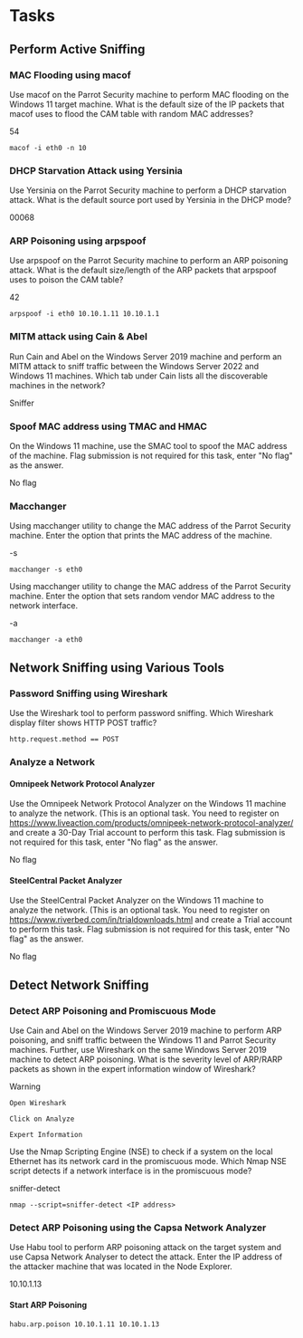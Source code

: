 # Tasks

## Perform Active Sniffing

### MAC Flooding using macof

Use macof on the Parrot Security machine to perform MAC flooding on the Windows 11 target machine. What is the default size of the IP packets that macof uses to flood the CAM table with random MAC addresses?

54

```
macof -i eth0 -n 10
```



### DHCP Starvation Attack using Yersinia

Use Yersinia on the Parrot Security machine to perform a DHCP starvation attack. What is the default source port used by Yersinia in the DHCP mode?

00068



### ARP Poisoning using arpspoof

Use arpspoof on the Parrot Security machine to perform an ARP poisoning attack. What is the default size/length of the ARP packets that arpspoof uses to poison the CAM table?

42

```
arpspoof -i eth0 10.10.1.11 10.10.1.1
```



### MITM attack using Cain & Abel

Run Cain and Abel on the Windows Server 2019 machine and perform an MITM attack to sniff traffic between the Windows Server 2022 and Windows 11 machines. Which tab under Cain lists all the discoverable machines in the network?

Sniffer



### Spoof MAC address using TMAC and HMAC

On the Windows 11 machine, use the SMAC tool to spoof the MAC address of the machine. Flag submission is not required for this task, enter "No flag" as the answer.

No flag



### Macchanger

Using macchanger utility to change the MAC address of the Parrot Security machine. Enter the option that prints the MAC address of the machine.

\-s

```
macchanger -s eth0
```

Using macchanger utility to change the MAC address of the Parrot Security machine. Enter the option that sets random vendor MAC address to the network interface.

\-a

```
macchanger -a eth0
```



## Network Sniffing using Various Tools

### Password Sniffing using Wireshark

Use the Wireshark tool to perform password sniffing. Which Wireshark display filter shows HTTP POST traffic?

```
http.request.method == POST
```



### Analyze a Network&#x20;

#### Omnipeek Network Protocol Analyzer

Use the Omnipeek Network Protocol Analyzer on the Windows 11 machine to analyze the network. (This is an optional task. You need to register on https://www.liveaction.com/products/omnipeek-network-protocol-analyzer/ and create a 30-Day Trial account to perform this task. Flag submission is not required for this task, enter "No flag" as the answer.

No flag



#### SteelCentral Packet Analyzer

Use the SteelCentral Packet Analyzer on the Windows 11 machine to analyze the network. (This is an optional task. You need to register on https://www.riverbed.com/in/trialdownloads.html and create a Trial account to perform this task. Flag submission is not required for this task, enter "No flag" as the answer.

No flag



## Detect Network Sniffing

### Detect ARP Poisoning and Promiscuous Mode

Use Cain and Abel on the Windows Server 2019 machine to perform ARP poisoning, and sniff traffic between the Windows 11 and Parrot Security machines. Further, use Wireshark on the same Windows Server 2019 machine to detect ARP poisoning. What is the severity level of ARP/RARP packets as shown in the expert information window of Wireshark?

Warning



```
Open Wireshark

Click on Analyze

Expert Information
```



Use the Nmap Scripting Engine (NSE) to check if a system on the local Ethernet has its network card in the promiscuous mode. Which Nmap NSE script detects if a network interface is in the promiscuous mode?

sniffer-detect

```
nmap --script=sniffer-detect <IP address>
```



### Detect ARP Poisoning using the Capsa Network Analyzer

Use Habu tool to perform ARP poisoning attack on the target system and use Capsa Network Analyser to detect the attack. Enter the IP address of the attacker machine that was located in the Node Explorer.

10.10.1.13

#### Start ARP Poisoning

```
habu.arp.poison 10.10.1.11 10.10.1.13
```

